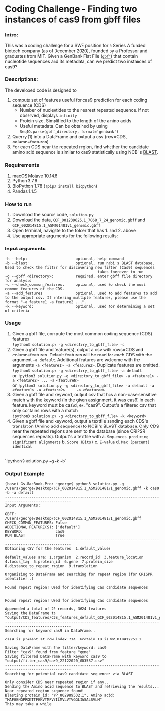 # Coding Challenge - Finding two instances of cas9 from gbff files

### Intro:
This was a coding challenge for a SWE position for a Series A funded biotech company (as of December 2020), founded by a Professor and graduates from MIT. Given a GenBank Flat File ([`gbff`](https://www.ncbi.nlm.nih.gov/datasets/docs/about-ncbi-gbff/)) that contain nucleotide sequences and its metadata, can we predict two instances of cas9? 


### Descriptions:
The developed code is designed to 
1. compute set of features useful for cas9 prediction for each coding sequence (CDS) 
     * Number of nucleotides to the nearest repeated sequence. If not observed, displays `infinity`
     * Protein size. Simplified to the length of the amino acids
     * Useful metadata. Can be obtained by using `SeqIO.parse(gbff_directory, format='genbank')`
2. Querry (1) into a DataFrame and output a csv (row=CDS, column=features)
3. For each CDS near the repeated region, find whether the candidate amino acid sequence is similar to cas9 statistically using NCBI's [BLAST](https://blast.ncbi.nlm.nih.gov/Blast.cgi?PROGRAM=blastp&PAGE_TYPE=BlastSearch&LINK_LOC=blasthome). 


### Requirements
1. macOS Mojave 10.14.6
2. Python       3.7.6 
3. BioPython    1.78 (`!pip3 install biopython`)
4. Pandas       1.1.5


### How to run
1. Download the source code, `solution.py`
2. Download the data, `GCF_001239625.1_7068_7_24_genomic.gbff` and `GCF_002014815.1_ASM201481v1_genomic.gbff`
3. Open terminal, navigate to the folder that has 1. and 2. above
4. Use appropriate arguments for the following results:


### Input arguments
```
-h --help:                      optional, help command
-b --blast:                     optional, run ncbi's BLAST database. Used to check the filter for discovering new filter (Cas9) sequences
                                          takes foerever to run
-g --gbff <directory>:          required, enter gbff file directory for analysis
-c --check_common_features:     optional, used to check the most common features of the CDS.
-a --add_features               optional, used to add features to add to the output csv. If entering multiple features, please use the format "-a feature1 -a feature2 ...".
-k --keyword:                   optional, used for determining a set of criteria
```

### Usage
1. Given a gbff file, compute the most common coding sequence (CDS) features<br /> 
    `!python3 solution.py -g <directory_to_gbff_file> -c`
2. Given a gbff file and feature(s), output a csv with rows=CDS and column=features. Default features will be read for each CDS with the argument `-a default`. Additional features are welcome with the arguments `-a <feature1> -a <feature2>`. Duplicate features are omitted.<br /> 
    `!python3 solution.py -g <directory_to_gbff_file> -a default`<br /> 
    or
      `!python3 solution.py -g <directory_to_gbff_file> -a <feature1> -a <feature2> ... -a <featureN>`<br /> 
      or
    `!python3 solution.py -g <directory_to_gbff_file> -a default -a <feature1> -a <feature2> ... -a <featureN>`<br /> 
3. Given a gbff file and keyword, output csv that has a non-case sensitive match with the keyword (in the given assignment, it was cas9) in each feature. keyword must be cas\d, ex. "cas9". Output's a filtered csv that only contains rows with a match <br /> 
    `!python3 solution.py -g <directory_to_gbff_file> -k <keyword>`
4. Given a gbff file and keyword, output a textfile sending each CDS's translation (Amino acid sequence) to NCBI's BLAST database. Only CDS near the repeated regions are sent to the database (since CRIPSR sequences repeats). Output's a textfile with 
    a. `Sequences producing significant alignments`
    b. `Score (Bits)`
    c. `E-value`
    d. `Max (percent) identical`
<br /> 
    `!python3 solution.py -g <directory_to_gbff_file> -k <keyword> -b`


### Output Example
```
(base) Gs-MacBook-Pro: ~george$ python3 solution.py -g /Users/george/Desktop/GCF_002014815.1_ASM201481v1_genomic.gbff -k cas9 -b -a default
----------------------------------------------------------------------------------------------------
Input Arguments: 

GBFF:                  /Users/george/Desktop/GCF_002014815.1_ASM201481v1_genomic.gbff
CHECK_COMMON_FEATURES: False
ADDITIONAL FEATURE(S): ['default']
KEYWORD:               cas9
RUN BLAST              True
----------------------------------------------------------------------------------------------------
Obtaining CSV for the features  1.default_values  

default_values are: 1.organism  2.record_id  3.feature_location  4.locus_tag  5.protein_id  6.gene  7.protein_size  8.distance_to_repeat_region  9.translation  

Organizing to DataFrame and searching for repeat region (for CRISPR identifier..)

Found repeat region! Used for identifying Cas candidate sequences


Found repeat region! Used for identifying Cas candidate sequences

Appeneded a total of 29 records, 3624 features
Saving the DataFrame to "output/CDS_features/CDS_features_default_GCF_002014815.1_ASM201481v1_genomic_gbff_22122020_003537.csv"
----------------------------------------------------------------------------------------------------
Searching for keyword cas9 in DataFrame..

cas9 is present at row index 714. Protein ID is WP_010922251.1 

Saving DataFrame with the filter/keyword: cas9
Filter "cas9" found from feature "gene"
Saving filtered DataFrame with keyword cas9 to "output/filter_cas9/cas9_22122020_003537.csv"
----------------------------------------------------------------------------------------------------
Searching for potential cas9 candidate sequences via BLAST

Only consider CDS near repeated region if any..
Sending the Amino acid sequence to BLAST and retrieving the results...
Near repeated region sequence found!
Blasting protein_id: "WP_002989532.1", Amino acid: "MAFGENGPRKKTTFEKVTMFVVILMVLVTVGGLIASALSVLM"
This may take a while
```
    


```python

```
